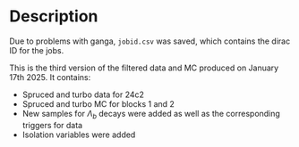 # Description

Due to problems with ganga, `jobid.csv` was saved, which contains the dirac ID for the jobs.

This is the third version of the filtered data and MC produced on January 17th 2025.
It contains:

- Spruced and turbo data for 24c2
- Spruced and turbo MC for blocks 1 and 2
- New samples for $\Lambda_b$ decays were added as well as the corresponding triggers for data
- Isolation variables were added
